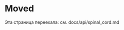 <!-- neira:meta
id: NEI-20260427-101600-backend-redirect
intent: docs
summary: |
  Файл переименован в docs/api/spinal_cord.md. Этот файл оставлен как редирект для сохранения обратной совместимости ссылок.
-->

# Moved

Эта страница переехала: см. docs/api/spinal_cord.md

